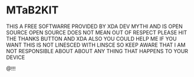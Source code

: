 MTaB2KIT
========
THIS A FREE SOFTWARRE PROVIDED BY XDA DEV MYTHI AND IS OPEN SOURCE 
OPEN SOURCE DOES NOT MEAN OUT OF RESPECT PLEASE HIT THE THANKS BUTTON AND XDA 
ALSO YOU COULD HELP ME IF YOU WANT THIS IS NOT LINESCED WITH LINSCE SO KEEP AWARE
THAT I AM NOT RESPONSIBLE ABOUT ABOUT ANY THING THAT HAPPENS TO YOUR DEVICE 


@!!!
